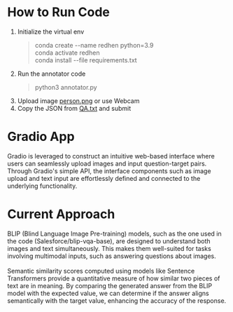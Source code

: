 # How to Run Code
1. Initialize the virtual env
   > conda create --name redhen python=3.9<br>
   > conda activate redhen<br>
   > conda install --file requirements.txt 
2. Run the annotator code
   > python3 annotator.py
3. Upload image [person.png](person.png) or use Webcam
4. Copy the JSON from [QA.txt](QA.txt) and submit
   
# Gradio App
Gradio is leveraged to construct an intuitive web-based interface where users can seamlessly upload images and input question-target pairs. 
Through Gradio's simple API, the interface components such as image upload and text input are effortlessly defined and connected to the underlying functionality.

# Current Approach
BLIP (Blind Language Image Pre-training) models, such as the one used in the code (Salesforce/blip-vqa-base), are designed to understand both images and text simultaneously. This makes them well-suited for tasks involving multimodal inputs, such as answering questions about images. <br><br>
Semantic similarity scores computed using models like Sentence Transformers provide a quantitative measure of how similar two pieces of text are in meaning. By comparing the generated answer from the BLIP model with the expected value, we can determine if the answer aligns semantically with the target value, enhancing the accuracy of the response.

